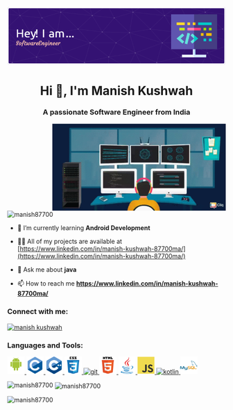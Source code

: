 ![logo](https://github.com/manish87700/Manish-Kushwah/blob/main/github-header-image%20(1).png)
<h1 align="center">Hi 👋, I'm Manish Kushwah</h1>
<h3 align="center">A passionate Software Engineer from India</h3>
<img align="right" alt="coding" width="400" src="https://github.com/manish87700/Manish-Kushwah/blob/main/coding.gif">

<p align="left"> <img src="https://komarev.com/ghpvc/?username=manish87700&label=Profile%20views&color=0e75b6&style=flat" alt="manish87700" /> </p>


- 🌱 I’m currently learning **Android Development**

- 👨‍💻 All of my projects are available at [https://www.linkedin.com/in/manish-kushwah-87700ma/](https://www.linkedin.com/in/manish-kushwah-87700ma/)

- 💬 Ask me about **java**

- 📫 How to reach me **https://www.linkedin.com/in/manish-kushwah-87700ma/**

<h3 align="left">Connect with me:</h3>
<p align="left">
<a href="https://linkedin.com/in/manish kushwah" target="blank"><img align="center" src="https://raw.githubusercontent.com/rahuldkjain/github-profile-readme-generator/master/src/images/icons/Social/linked-in-alt.svg" alt="manish kushwah" height="30" width="40" /></a>
</p>

<h3 align="left">Languages and Tools:</h3>
<p align="left"> <a href="https://developer.android.com" target="_blank" rel="noreferrer"> <img src="https://raw.githubusercontent.com/devicons/devicon/master/icons/android/android-original-wordmark.svg" alt="android" width="40" height="40"/> </a> <a href="https://www.cprogramming.com/" target="_blank" rel="noreferrer"> <img src="https://raw.githubusercontent.com/devicons/devicon/master/icons/c/c-original.svg" alt="c" width="40" height="40"/> </a> <a href="https://www.w3schools.com/cpp/" target="_blank" rel="noreferrer"> <img src="https://raw.githubusercontent.com/devicons/devicon/master/icons/cplusplus/cplusplus-original.svg" alt="cplusplus" width="40" height="40"/> </a> <a href="https://www.w3schools.com/css/" target="_blank" rel="noreferrer"> <img src="https://raw.githubusercontent.com/devicons/devicon/master/icons/css3/css3-original-wordmark.svg" alt="css3" width="40" height="40"/> </a> <a href="https://git-scm.com/" target="_blank" rel="noreferrer"> <img src="https://www.vectorlogo.zone/logos/git-scm/git-scm-icon.svg" alt="git" width="40" height="40"/> </a> <a href="https://www.w3.org/html/" target="_blank" rel="noreferrer"> <img src="https://raw.githubusercontent.com/devicons/devicon/master/icons/html5/html5-original-wordmark.svg" alt="html5" width="40" height="40"/> </a> <a href="https://www.java.com" target="_blank" rel="noreferrer"> <img src="https://raw.githubusercontent.com/devicons/devicon/master/icons/java/java-original.svg" alt="java" width="40" height="40"/> </a> <a href="https://developer.mozilla.org/en-US/docs/Web/JavaScript" target="_blank" rel="noreferrer"> <img src="https://raw.githubusercontent.com/devicons/devicon/master/icons/javascript/javascript-original.svg" alt="javascript" width="40" height="40"/> </a> <a href="https://kotlinlang.org" target="_blank" rel="noreferrer"> <img src="https://www.vectorlogo.zone/logos/kotlinlang/kotlinlang-icon.svg" alt="kotlin" width="40" height="40"/> </a> <a href="https://www.mysql.com/" target="_blank" rel="noreferrer"> <img src="https://raw.githubusercontent.com/devicons/devicon/master/icons/mysql/mysql-original-wordmark.svg" alt="mysql" width="40" height="40"/> </a> </p>

<p><img align="left" src="https://github-readme-stats.vercel.app/api/top-langs?username=manish87700&show_icons=true&locale=en&layout=compact" alt="manish87700" /></p>

<p>&nbsp;<img align="center" src="https://github-readme-stats.vercel.app/api?username=manish87700&show_icons=true&locale=en" alt="manish87700" /></p>

<p><img align="center" src="https://github-readme-streak-stats.herokuapp.com/?user=manish87700&" alt="manish87700" /></p>
